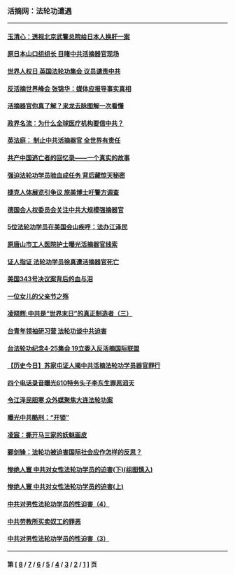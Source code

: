 ### 活摘网：法轮功遭遇
---
#### [玉清心：透视北京武警总院给日本人换肝一案](../../pages/nf5881/n13771978.md?03130430) 
#### [原日本山口组组长 目睹中共活摘器官现场](../../pages/nf5881/n13767360.md?03130430) 
#### [世界人权日 英国法轮功集会 议员谴责中共](../../pages/nf5881/n13431763.md?03130430) 
#### [反活摘世界峰会 张锦华：媒体应报导事实真相](../../pages/nf5881/n13278502.md?03130430) 
#### [活摘器官你真了解？来龙去脉图解一次看懂](../../pages/nf5881/n13013820.md?03130430) 
#### [政界名流：为什么全球医疗机构要信中共？](../../pages/nf5881/n11945479.md?03130430) 
#### [英法庭： 制止中共活摘器官 全世界有责任](../../pages/nf5881/n11330691.md?03130430) 
#### [共产中国逃亡者的回忆录——一个真实的故事](../../pages/nf5881/n10918649.md?03130430) 
#### [强迫法轮功学员验血成任务 背后藏惊天秘密](../../pages/nf5881/n4252384.md?03130430) 
#### [捷克人体展览引争议 旅美博士吁警方调查](../../pages/nf5881/n9429187.md?03130430) 
#### [德国会人权委员会关注中共大规模强摘器官](../../pages/nf5881/n8418950.md?03130430) 
#### [5位法轮功学员在美国会山疾呼：法办江泽民](../../pages/nf5881/n8101519.md?03130430) 
#### [原唐山市工人医院护士曝光活摘器官线索](../../pages/nf5881/n8076384.md?03130430) 
#### [证人指证 法轮功学员徐真遭活摘器官死亡](../../pages/nf5881/n8042467.md?03130430) 
#### [美国343号决议案背后的血与泪](../../pages/nf5881/n8020684.md?03130430) 
#### [一位女儿的父亲节之殇](../../pages/nf5881/n8014122.md?03130430) 
#### [凌晓辉:中共是“世界末日”的真正制造者（三）](../../pages/nf5881/n4210333.md?03130430) 
#### [台青年领袖研习营 法轮功谈中共迫害](../../pages/nf5881/n4141857.md?03130430) 
#### [台法轮功纪念4‧25集会 19立委入反活摘国际联盟](../../pages/nf5881/n4141821.md?03130430) 
#### [【历史今日】苏家屯证人揭中共活摘法轮功学员器官罪行](../../pages/nf5881/n4135912.md?03130430) 
#### [四个电话录音曝光610特务头子李东生罪恶滔天](../../pages/nf5881/n4040060.md?03130430) 
#### [令江泽民胆寒 众外媒聚焦大连法轮功案](../../pages/nf5881/n3932671.md?03130430) 
#### [曝光中共酷刑：“开锁”](../../pages/nf5881/n3889373.md?03130430) 
#### [凌宸：撕开马三家的妖魅画皮](../../pages/nf5881/n3849369.md?03130430) 
#### [郦剑锋：法轮功被迫害国际社会应作怎样的反思？](../../pages/nf5881/n3824560.md?03130430) 
#### [惨绝人寰 中共对女性法轮功学员的迫害(下)(组图慎入)](../../pages/nf5881/n3816285.md?03130430) 
#### [惨绝人寰 中共对女性法轮功学员的迫害(上)](../../pages/nf5881/n3815374.md?03130430) 
#### [中共对男性法轮功学员的性迫害（4）](../../pages/nf5881/n3769144.md?03130430) 
#### [中共劳教所买卖奴工的罪恶](../../pages/nf5881/n3769378.md?03130430) 
#### [中共对男性法轮功学员的性迫害（3）](../../pages/nf5881/n3768231.md?03130430) 

---
#### 第 [ [8](./8.md?03130430) / [7](./7.md?03130430) / [6](./6.md?03130430) / [5](./5.md?03130430) / [4](./4.md?03130430) / [3](./3.md?03130430) / [2](./2.md?03130430) / [1](./1.md?03130430) ] 页
